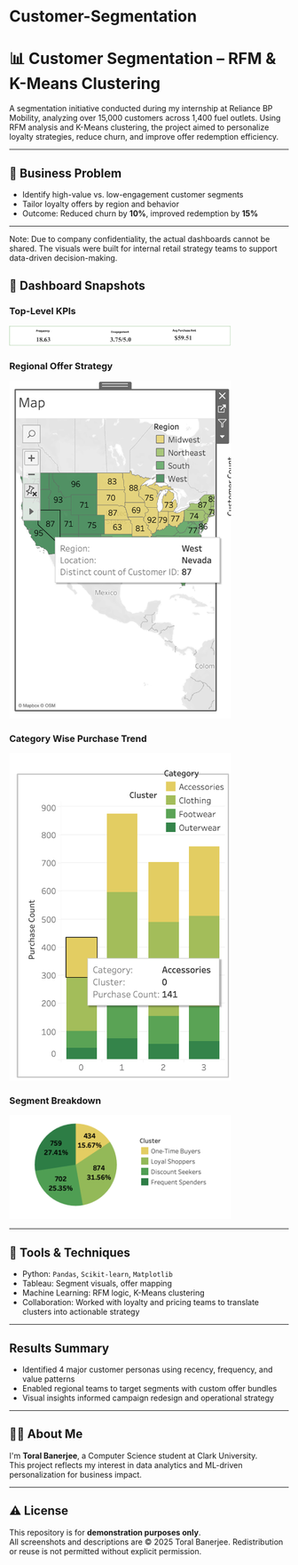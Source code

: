 # Customer-Segmentation
# 📊 Customer Segmentation – RFM & K-Means Clustering

A segmentation initiative conducted during my internship at Reliance BP Mobility, analyzing over 15,000 customers across 1,400 fuel outlets. Using RFM analysis and K-Means clustering, the project aimed to personalize loyalty strategies, reduce churn, and improve offer redemption efficiency.

---

## 🧠 Business Problem

-  Identify high-value vs. low-engagement customer segments
-  Tailor loyalty offers by region and behavior
-  Outcome: Reduced churn by **10%**, improved redemption by **15%**

---
Note: Due to company confidentiality, the actual dashboards cannot be shared. The visuals were built for internal retail strategy teams to support data-driven decision-making.

## 📸 Dashboard Snapshots

###  Top-Level KPIs
<img src="Screenshots/Top-Level KPIs.png" width="400"/>

###  Regional Offer Strategy
<img src="Screenshots/Geographic Distribution.png" width="400"/>

###  Category Wise Purchase Trend
<img src="Screenshots/Category Wise Purchase Trend .png" width="400"/>

###  Segment Breakdown
<img src="Screenshots/Segment Breakdown.png" width="400"/>

---

## 🧰 Tools & Techniques

-  Python: `Pandas`, `Scikit-learn`, `Matplotlib`
-  Tableau: Segment visuals, offer mapping
-  Machine Learning: RFM logic, K-Means clustering
-  Collaboration: Worked with loyalty and pricing teams to translate clusters into actionable strategy

---

##  Results Summary

- Identified 4 major customer personas using recency, frequency, and value patterns
- Enabled regional teams to target segments with custom offer bundles
- Visual insights informed campaign redesign and operational strategy

---

## 🙋‍♀️ About Me

I'm **Toral Banerjee**, a Computer Science student at Clark University.  
This project reflects my interest in data analytics and ML-driven personalization for business impact.

---

## ⚠️ License

This repository is for **demonstration purposes only**.  
All screenshots and descriptions are © 2025 Toral Banerjee. Redistribution or reuse is not permitted without explicit permission.
